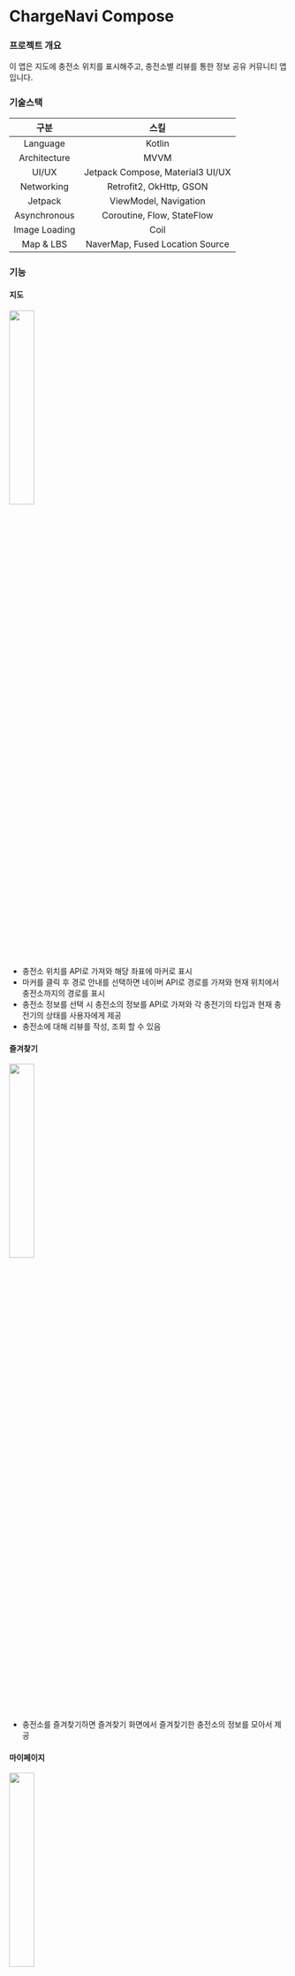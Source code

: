 # ChargeNavi Compose


<h3>프로젝트 개요</h3>
이 앱은 지도에 충전소 위치를 표시해주고, 충전소별 리뷰를 통한 정보 공유 커뮤니티 앱입니다. <br>

<h3>기술스택</h3>

| 구분 | 스킬 |
| :---:  | :---: |
| Language | Kotlin |
| Architecture | MVVM |
| UI/UX | Jetpack Compose, Material3 UI/UX |
| Networking | Retrofit2, OkHttp, GSON |
| Jetpack | ViewModel, Navigation |
| Asynchronous | Coroutine, Flow, StateFlow |
| Image Loading | Coil |
| Map & LBS | NaverMap, Fused Location Source |

<h3>기능</h3>

<h4>지도</h4>
<p>
  <img src="https://github.com/user-attachments/assets/87ac48c2-9380-4479-8e7a-b2bd752a671a" width=30% height=30%>
</p>

<p>
  <ul>
    <li>충전소 위치를 API로 가져와 해당 좌표에 마커로 표시</li>
    <li>마커를 클릭 후 경로 안내를 선택하면 네이버 API로 경로를 가져와 현재 위치에서 충전소까지의 경로를 표시</li>
    <li>충전소 정보를 선택 시 충전소의 정보를 API로 가져와 각 충전기의 타입과 현재 충전기의 상태를 사용자에게 제공</li>
    <li>충전소에 대해 리뷰를 작성, 조회 할 수 있음</li>
  </ul>
</p>

<h4>즐겨찾기</h4>
<p>
  <img src="https://github.com/user-attachments/assets/90d4f202-8bd8-4e7e-baa4-68765efff832" width=30% height=30%>
</p>

<p>
  <ul>
    <li>충전소를 즐겨찾기하면 즐겨찾기 화면에서 즐겨찾기한 충전소의 정보를 모아서 제공</li>
  </ul>
</p>

<h4>마이페이지</h4>
<p>
  <img src="https://github.com/user-attachments/assets/4071c1d9-465d-4b0d-9063-d6c09c125133" width=30% height=30%>
</p>

<p>
  <ul>
    <li>네이버 아이디로 로그인 가능</li>
    <li>프로필 관리 화면에서 닉네임을 변경 가능</li>
    <li>리뷰 관리에서 본인이 작성한 리뷰를 볼 수 있고 리뷰를 삭제 가능</li>
  </ul>
</p>
